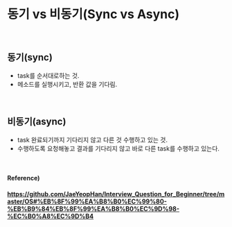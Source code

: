 # 동기 vs 비동기(Sync vs Async)

<Br>

## 동기(sync)

* task를 순서대로하는 것.
* 메소드를 실행시키고, 반환 값을 기다림.

<br>

## 비동기(async)

* task 완료되기까지 기다리지 않고 다른 것 수행하고 있는 것.
* 수행하도록 요청해놓고 결과를 기다리지 않고 바로 다른 task를 수행하고 있는다.

<br>

#### Reference)

#### https://github.com/JaeYeopHan/Interview_Question_for_Beginner/tree/master/OS#%EB%8F%99%EA%B8%B0%EC%99%80-%EB%B9%84%EB%8F%99%EA%B8%B0%EC%9D%98-%EC%B0%A8%EC%9D%B4